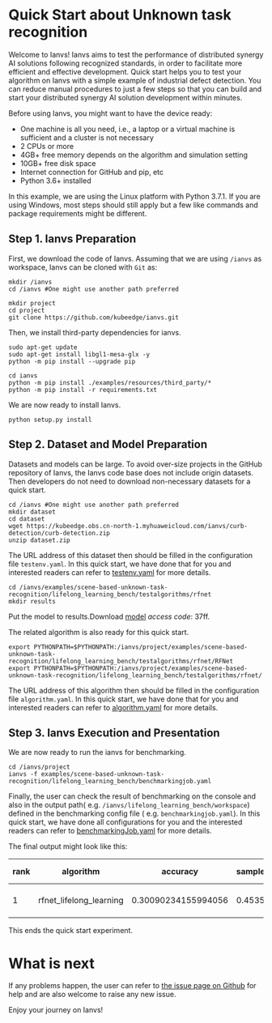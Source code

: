 # Quick Start about Unknown task recognition

Welcome to Ianvs! Ianvs aims to test the performance of distributed synergy AI solutions following recognized standards, in order to facilitate more efficient and effective development. Quick start helps you to test your algorithm on Ianvs with a simple example of industrial defect detection. You can reduce manual procedures to just a few steps so that you can build and start your distributed synergy AI solution development within minutes.

Before using Ianvs, you might want to have the device ready:

- One machine is all you need, i.e., a laptop or a virtual machine is sufficient and a cluster is not necessary
- 2 CPUs or more
- 4GB+ free memory depends on the algorithm and simulation setting
- 10GB+ free disk space
- Internet connection for GitHub and pip, etc
- Python 3.6+ installed

In this example, we are using the Linux platform with Python 3.7.1. If you are using Windows, most steps should still apply but a few like commands and package requirements might be different.

## Step 1. Ianvs Preparation

First, we download the code of Ianvs. Assuming that we are using `/ianvs` as workspace, Ianvs can be cloned with `Git` as:

```shell
mkdir /ianvs
cd /ianvs #One might use another path preferred

mkdir project
cd project
git clone https://github.com/kubeedge/ianvs.git   
```

Then, we install third-party dependencies for ianvs.

```shell
sudo apt-get update
sudo apt-get install libgl1-mesa-glx -y
python -m pip install --upgrade pip

cd ianvs 
python -m pip install ./examples/resources/third_party/*
python -m pip install -r requirements.txt
```

We are now ready to install Ianvs.

```shell
python setup.py install 
```

## Step 2. Dataset and Model Preparation

Datasets and models can be large. To avoid over-size projects in the GitHub repository of Ianvs, the Ianvs code base does not include origin datasets. Then developers do not need to download non-necessary datasets for a quick start.

```shell
cd /ianvs #One might use another path preferred
mkdir dataset   
cd dataset
wget https://kubeedge.obs.cn-north-1.myhuaweicloud.com/ianvs/curb-detection/curb-detection.zip
unzip dataset.zip
```

The URL address of this dataset then should be filled in the configuration file `testenv.yaml`. In this quick start, we have done that for you and interested readers can refer to [testenv.yaml](https://ianvs.readthedocs.io/en/latest/guides/how-to-test-algorithms.html#step-1-test-environment-preparation) for more details.

```shell
cd /ianvs/examples/scene-based-unknown-task-recognition/lifelong_learning_bench/testalgorithms/rfnet
mkdir results
```

Put the model to results.Download [model](https://pan.baidu.com/s/18MA8Gaw7ptpipfLD6Hz6SA) *access code*: 37ff.

The related algorithm is also ready for this quick start.

```shell
export PYTHONPATH=$PYTHONPATH:/ianvs/project/examples/scene-based-unknown-task-recognition/lifelong_learning_bench/testalgorithms/rfnet/RFNet
export PYTHONPATH=$PYTHONPATH:/ianvs/project/examples/scene-based-unknown-task-recognition/lifelong_learning_bench/testalgorithms/rfnet/
```

The URL address of this algorithm then should be filled in the configuration file `algorithm.yaml`. In this quick start, we have done that for you and interested readers can refer to [algorithm.yaml](https://ianvs.readthedocs.io/en/latest/guides/how-to-test-algorithms.html#step-1-test-environment-preparation) for more details.

## Step 3. Ianvs Execution and Presentation

We are now ready to run the ianvs for benchmarking.

```shell
cd /ianvs/project
ianvs -f examples/scene-based-unknown-task-recognition/lifelong_learning_bench/benchmarkingjob.yaml
```

Finally, the user can check the result of benchmarking on the console and also in the output path( e.g. `/ianvs/lifelong_learning_bench/workspace`) defined in the benchmarking config file ( e.g. `benchmarkingjob.yaml`). In this quick start, we have done all configurations for you and the interested readers can refer to [benchmarkingJob.yaml](https://ianvs.readthedocs.io/en/latest/guides/how-to-test-algorithms.html#step-1-test-environment-preparation) for more details.

The final output might look like this:

| rank | algorithm               | accuracy            | samples_transfer_ratio | paradigm         | basemodel | task_definition        | task_allocation        | unseen_sample_recognition      | basemodel-learning_rate | task_definition-origins | task_allocation-origins | unseen_sample_recognition-model_path                         | time                | url                                                          |
| ---- | ----------------------- | ------------------- | ---------------------- | ---------------- | --------- | ---------------------- | ---------------------- | ------------------------------ | ----------------------- | ----------------------- | ----------------------- | :----------------------------------------------------------- | ------------------- | ------------------------------------------------------------ |
| 1    | rfnet_lifelong_learning | 0.30090234155994056 | 0.4535                 | lifelonglearning | BaseModel | TaskDefinitionByOrigin | TaskAllocationByOrigin | UnseenSampleRecognitionByScene | 0.0001                  | ['real', 'sim']         | ['real', 'sim']         | /examples/scene-based-unknown-task-recognition/lifelong_learning_bench/testalgorithms/rfnet/results/Epochofprose17.pth | 2022-10-25 14:50:01 | /ianvs/lifelong_learning_bench/workspace/benchmarkingjob/rfnet_lifelong_learning/1dfff552-542f-11ed-b875-b07b25dd6922 |

This ends the quick start experiment.

# What is next

If any problems happen, the user can refer to [the issue page on Github](https://github.com/kubeedge/ianvs/issues) for help and are also welcome to raise any new issue.

Enjoy your journey on Ianvs!
